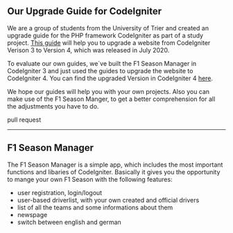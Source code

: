## Our Upgrade Guide for CodeIgniter

We are a group of students from the University of Trier and created an upgrade guide for the PHP framework CodeIgniter as part of a study project. [This guide](http://docs.codeigniter.jjzjoiczfy-ewx3lzpzk4zq.p.runcloud.link/intro/index.html) will help you to upgrade a website from CodeIgniter Verison 3 to Version 4, which was released in July 2020.
 
To evaluate our own guides, we´ve built the F1 Season Manager in CodeIgniter 3 and just used the guides to upgrade the website to CodeIgniter 4. You can find the upgraded Version in CodeIgniter 4 [here](https://github.com/FlorianNelles/CI4-Example_F1-Season-Manager).

We hope our guides will help you with your own projects. Also you can make use of the F1 Season Manger, to get a better comprehension for all the adjustments you have to do.

pull request

---

## F1 Season Manager

The F1 Season Manager is a simple app, which includes the most important functions and libaries of CodeIgniter. Basically it gives you the opportunity to mange your own F1 Season with the following features:
- user registration, login/logout
- user-based driverlist, with your own created and official drivers
- list of all the teams and some informations about them
- newspage
- switch between english and german
